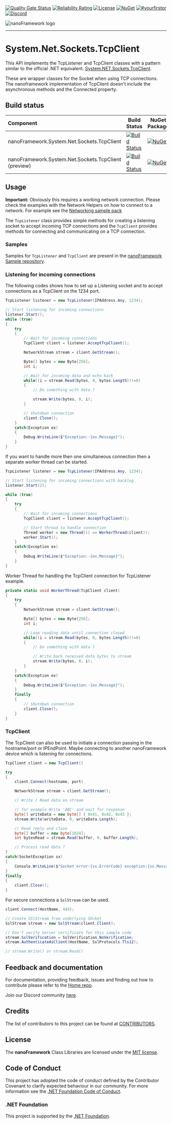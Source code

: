 ﻿
﻿[![Quality Gate Status](https://sonarcloud.io/api/project_badges/measure?project=nanoframework_System.Net.Sockets.TcpClient&metric=alert_status)](https://sonarcloud.io/dashboard?id=nanoframework_System.Net.Sockets.TcpClient) [![Reliability Rating](https://sonarcloud.io/api/project_badges/measure?project=nanoframework_System.Net.Sockets.TcpClient&metric=reliability_rating)](https://sonarcloud.io/dashboard?id=nanoframework_System.Net.Sockets.TcpClient) [![License](https://img.shields.io/badge/License-MIT-blue.svg)](LICENSE) [![NuGet](https://img.shields.io/nuget/dt/nanoFramework.System.Net.Sockets.TcpClient.svg?label=NuGet&style=flat&logo=nuget)](https://www.nuget.org/packages/nanoFramework.System.Net.Sockets.TcpClient/) [![#yourfirstpr](https://img.shields.io/badge/first--timers--only-friendly-blue.svg)](https://github.com/nanoframework/Home/blob/main/CONTRIBUTING.md) [![Discord](https://img.shields.io/discord/478725473862549535.svg?logo=discord&logoColor=white&label=Discord&color=7289DA)](https://discord.gg/gCyBu8T)

![nanoFramework logo](https://raw.githubusercontent.com/nanoframework/Home/main/resources/logo/nanoFramework-repo-logo.png)

-----

# System.Net.Sockets.TcpClient

This API implements the TcpListener and TcpClient classes with a pattern similar to the official .NET equivalent. [System.NET.Sockets.TcpClient](https://docs.microsoft.com/en-us/dotnet/api/system.net.sockets.TcpClient).

These are wrapper classes for the Socket when using TCP connections.
The nanoframework implementation of TcpClient doesn't include the asynchronous methods and the Connected property.


## Build status

| Component | Build Status | NuGet Package |
|:-|---|---|
| nanoFramework.System.Net.Sockets.TcpClient | [![Build Status](https://dev.azure.com/nanoframework/System.Net.Sockets.TcpClient/_apis/build/status/System.Net.Sockets.TcpClient?branchName=main)](https://dev.azure.com/nanoframework/System.Net.Sockets.TcpClient/_build/latest?definitionId=91&branchName=main) | [![NuGet](https://img.shields.io/nuget/v/nanoFramework.System.Net.Sockets.TcpClient.svg?label=NuGet&style=flat&logo=nuget)](https://www.nuget.org/packages/nanoFramework.System.Net.Sockets.TcpClient/) |
| nanoFramework.System.Net.Sockets.TcpClient (preview) | [![Build Status](https://dev.azure.com/nanoframework/System.Net.Sockets.TcpClient/_apis/build/status/System.Net.Sockets.TcpClient?branchName=develop)](https://dev.azure.com/nanoframework/System.Net.Sockets.TcpClient/_build/latest?definitionId=91&branchName=develop) | [![NuGet](https://img.shields.io/nuget/vpre/nanoFramework.System.Net.Sockets.TcpClient.svg?label=NuGet&style=flat&logo=nuget)](https://www.nuget.org/packages/nanoFramework.System.Net.Sockets.TcpClient/) |

## Usage

**Important:** Obviously this requires a working network connection. Please check the examples with the Network Helpers on how to connect to a network. For example see the [Networking sample pack](https://github.com/nanoframework/Samples/tree/main/samples/Networking)

The `TcpListener` class provides simple methods for creating a listening socket to accept incoming TCP connections and the `TcpClient` provides methods for connecting and communicating on a TCP connection.

### Samples

Samples for `TcpListener` and `TcpClient` are present in the [nanoFramework Sample repository](https://github.com/nanoframework/Samples).

### Listening for incoming connections

The following codes shows how to set up a Listening socket and to accept connections as a TcpClient on the 1234 port.

```csharp
TcpListener listener = new TcpListener(IPAddress.Any, 1234);

// Start listening for incoming connections
listener.Start();
while (true)
{
    try
    {
        // Wait for incoming connections
        TcpClient client = listener.AcceptTcpClient();

        NetworkStream stream = client.GetStream();

        Byte[] bytes = new Byte[256];        
        int i;

        // Wait for incoming data and echo back
        while((i = stream.Read(bytes, 0, bytes.Length))!=0)
        {
            // Do something with data ?

            stream.Write(bytes, 0, i);
        }

        // Shutdown connection
        client.Close();
    }
    catch(Exception ex)
    {
        Debug.WriteLine($"Exception:-{ex.Message}");
    }
}
```

If you want to handle more then one simultaneous connection then a separate worker thread can be started.

```csharp
TcpListener listener = new TcpListener(IPAddress.Any, 1234);

// Start listening for incoming connections with backlog
listener.Start(2);

while (true)
{
    try
    {
        // Wait for incoming connections
        TcpClient client = listener.AcceptTcpClient();

        // Start thread to handle connection
        Thread worker = new Thread(() => WorkerThread(client));
        worker.Start();
    }
    catch(Exception ex)
    {
        Debug.WriteLine($"Exception:-{ex.Message}");
    }
}
```

Worker Thread for handling the TcpClient connection for TcpListener example.

```csharp
private static void WorkerThread(TcpClient client)
{
    try
    {
        NetworkStream stream = client.GetStream();

        Byte[] bytes = new Byte[256];        
        int i;

        // Loop reading data until connection closed
        while((i = stream.Read(bytes, 0, bytes.Length))!=0)
        {
            // Do something with data ?

            // Write back received data bytes to stream
            stream.Write(bytes, 0, i);
        }
    }
    catch(Exception ex)
    {
        Debug.WriteLine($"Exception:-{ex.Message}");
    }
    finally
    {
        // Shutdown connection
        client.Close();
    } 
}
```

### TcpClient

The TcpClient can also be used to initiate a connection passing in the hostname/port or IPEndPoint. 
Maybe connecting to another nanoFramework device which is listening for connections.  

```csharp
TcpClient client = new TcpClient()

try
{
    client.Connect(hostname, port)

    NetworkStream stream = client.GetStream();

    // Write / Read data on stream

    // for example Write 'ABC' and wait for response
    byte[] writeData = new byte[] { 0x41, 0x42, 0x43 };  
    stream.Write(writeData, 0, writeData.Length);

    // Read reply and close
    byte[] buffer = new byte[1024];
    int bytesRead = stream.Read(buffer, 0, buffer.Length);

    // Process read data ?
}
catch(SocketException sx)
{
    Console.WriteLine($"Socket error:{sx.ErrorCode} exception:{sx.Message}");
}
finally
{
    client.Close();
}
```

For secure connections a `SslStream` can be used.

```csharp
client.Connect(HostName, 443);

// Create SSlStream from underlying SOcket
SslStream stream = new SslStream(client.Client);

// Don't verify Server certificate for this sample code
stream.SslVerification = SslVerification.NoVerification;
stream.AuthenticateAsClient(HostName, SslProtocols.Tls12);

// stream.Write() or stream.Read()
```

## Feedback and documentation

For documentation, providing feedback, issues and finding out how to contribute please refer to the [Home repo](https://github.com/nanoframework/Home).

Join our Discord community [here](https://discord.gg/gCyBu8T).

## Credits

The list of contributors to this project can be found at [CONTRIBUTORS](https://github.com/nanoframework/Home/blob/main/CONTRIBUTORS.md).

## License

The **nanoFramework** Class Libraries are licensed under the [MIT license](LICENSE.md).

## Code of Conduct

This project has adopted the code of conduct defined by the Contributor Covenant to clarify expected behaviour in our community.
For more information see the [.NET Foundation Code of Conduct](https://dotnetfoundation.org/code-of-conduct).

### .NET Foundation

This project is supported by the [.NET Foundation](https://dotnetfoundation.org).